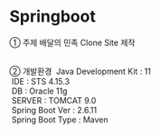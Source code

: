 # Springboot

① 주제
	배달의 민족 Clone Site 제작<br><br>

② 개발환경
	­ Java Development Kit : 11<br>
	­ IDE : STS 4.15.3<br>
	­ DB : Oracle 11g<br>
	­ SERVER : TOMCAT 9.0<br>
	­ Spring Boot Ver : 2.6.11<br>
	­ Spring Boot Type : Maven<br>
